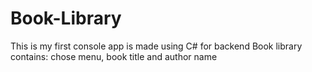 # Book-Library
This is my first console app is made using C# for backend
Book library contains: chose menu, book title and author name
